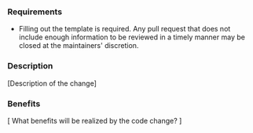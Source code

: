 ### Requirements

* Filling out the template is required. Any pull request that does not include enough information to be reviewed in a timely manner may be closed at the maintainers' discretion.

### Description

[Description of the change]

### Benefits

[ What benefits will be realized by the code change? ]
